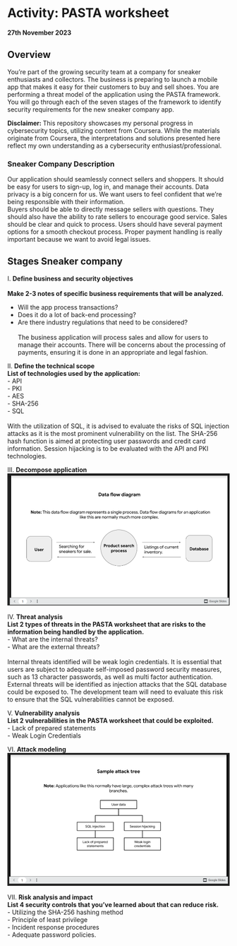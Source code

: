 # Activity: PASTA worksheet
**27th November 2023**

## Overview
You’re part of the growing security team at a company for sneaker enthusiasts and collectors. The business is preparing to launch a mobile app that makes it easy for their customers to buy and sell shoes. 
You are performing a threat model of the application using the PASTA framework. You will go through each of the seven stages of the framework to identify security requirements for the new sneaker company app.

<b>Disclaimer: </b>This repository showcases my personal progress in cybersecurity topics, utilizing content from Coursera. While the materials originate from Coursera, the interpretations and solutions presented here reflect my own understanding as a cybersecurity enthusiast/professional.

### Sneaker Company Description
Our application should seamlessly connect sellers and shoppers. It should be easy for users to sign-up, log in, and manage their accounts. Data privacy is a big concern for us. We want users to feel confident that we’re being responsible with their information.<br>
Buyers should be able to directly message sellers with questions. They should also have the ability to rate sellers to encourage good service. Sales should be clear and quick to process. Users should have several payment options for a smooth checkout process. Proper payment handling is really important because we want to avoid legal issues.

## Stages	Sneaker company
I. **Define business and security objectives**<br><br>
   <b>Make 2-3 notes of specific business requirements that will be analyzed.</b><br>
   - Will the app process transactions?
   - Does it do a lot of back-end processing?
   - Are there industry regulations that need to be considered?<br><br>
The business application will process sales and allow for users to manage their accounts. There will be concerns about the processing of payments, ensuring it is done in an appropriate and legal fashion.

II. **Define the technical scope**<br>
    <b>List of technologies used by the application:</b><br>
    - API<br>
    - PKI<br>
    - AES<br>
    - SHA-256<br>
    - SQL<br><br>
With the utilization of SQL, it is advised to evaluate the risks of SQL injection attacks as it is the most prominent vulnerability on the list. The SHA-256 hash function is aimed at protecting user passwords and credit card information. Session hijacking is to be evaluated with the API and PKI technologies.

III. **Decompose application**
    ![Pasta-4.png](https://github.com/jagilmorProf/Activity-PASTA-Worksheet/blob/main/Pasta-4.png)

IV. **Threat analysis**<br>
    <b>List 2 types of threats in the PASTA worksheet that are risks to the information being handled by the application.<br></b>
    - What are the internal threats?<br>
    - What are the external threats?<br><br>
    Internal threats identified will be weak login credentials. It is essential that users are subject to adequate self-imposed password security measures, such as 13 character passwords, as well as multi factor authentication.<br>
    External threats will be identified as injection attacks that the SQL database could be exposed to. The development team will need to evaluate this risk to ensure that the SQL vulnerabilities cannot be exposed.<br>

V. **Vulnerability analysis**<br>
    <b>List 2 vulnerabilities in the PASTA worksheet that could be exploited.<br></b>
    - Lack of prepared statements<br>
    - Weak Login Credentials<br>

VI. **Attack modeling**
    ![Pasta-5.png](https://github.com/jagilmorProf/Activity-PASTA-Worksheet/blob/main/Pasta-5.png)

VII. **Risk analysis and impact**<br>
    <b>List 4 security controls that you’ve learned about that can reduce risk.<br></b>
    - Utilizing the SHA-256 hashing method<br>
    - Principle of least privilege<br>
    - Incident response procedures<br>
    - Adequate password policies.<br>
